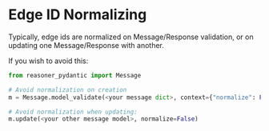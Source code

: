 # Edge ID Normalizing

Typically, edge ids are normalized on Message/Response validation, or on updating one Message/Response with another.

If you wish to avoid this:

```python
from reasoner_pydantic import Message

# Avoid normalization on creation
m = Message.model_validate(<your message dict>, context={"normalize": False})

# Avoid normalization when updating:
m.update(<your other message model>, normalize=False)
```
